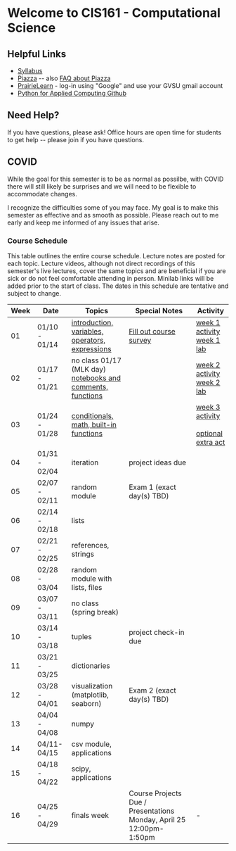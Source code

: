 # Welcome to CIS161 - Computational Science

## Helpful Links
* [Syllabus](syllabus.md)
* [Piazza](https://www.piazza.com/gvsu/winter2022/cis161/home) -- also [FAQ about Piazza](piazza-faq.md)
* [PrairieLearn](https://www.prairielearn.org/pl/course_instance/129003) - log-in
  using "Google" and use your GVSU gmail account
* [Python for Applied Computing Github](https://github.com/eecarrier/python-for-applied-computing)

## Need Help?
If you have questions, please ask!  Office hours are open time for students
to get help -- please join if you have questions.

## COVID
While the goal for this semester is to be as normal as possilbe,
with COVID there will still likely be
surprises and we will need to be flexible to accommodate changes.

I recognize the difficulties some of you may face.
My goal is to make this semester as effective and as smooth
as possible.  Please reach out to me early and keep me informed
of any issues that arise.

### Course Schedule
This table outlines the entire course schedule.  Lecture notes are
posted for each topic.  Lecture videos, although not direct recordings
of this semester's live lectures, cover the same topics and are beneficial
if you are sick or do not feel comfortable attending in person.
Minilab links will be added prior to the start of class.  The dates in this
schedule are tentative and subject to change.

| Week | Date          | Topics | Special Notes | Activity |
| ---- | ------------- | ------ | --------- | ------- |
|  01  | 01/10 - 01/14 | [introduction, variables, operators, expressions](https://www.prairielearn.org/pl/course_instance/129003/assessment/2316030) | [Fill out course survey](https://forms.gle/4CKxEucnGFiHCFHu9) | [week 1 activity](https://www.prairielearn.org/pl/course_instance/129003/assessment/2316000) <br> [week 1 lab](https://www.prairielearn.org/pl/course_instance/129003/assessment/2316422) |
|  02  | 01/17 - 01/21 | no class 01/17 (MLK day) <br> [notebooks and comments, functions](https://www.prairielearn.org/pl/course_instance/129003/assessment/2316476) |  | [week 2 activity](https://www.prairielearn.org/pl/course_instance/129003/assessment/2316475) <br> [week 2 lab](https://www.prairielearn.org/pl/course_instance/129003/assessment/2316753) |
|  03  | 01/24 - 01/28 | [conditionals, math, built-in functions](https://www.prairielearn.org/pl/course_instance/129003/assessment/2316761) | | [week 3 activity](https://www.prairielearn.org/pl/course_instance/129003/assessment/2316760) <br><br> [optional extra act](https://www.prairielearn.org/pl/course_instance/129003/assessment/2316904) |
|  04  | 01/31 - 02/04 | iteration | project ideas due | |
|  05  | 02/07 - 02/11 | random module | Exam 1 (exact day(s) TBD) | |
|  06  | 02/14 - 02/18 | lists | | |
|  07  | 02/21 - 02/25 | references, strings | | |
|  08  | 02/28 - 03/04 | random module with lists, files | | |
|  09  | 03/07 - 03/11 | no class (spring break) | | |
|  10  | 03/14 - 03/18 | tuples | project check-in due | |
|  11  | 03/21 - 03/25 | dictionaries |  | |
|  12  | 03/28 - 04/01 | visualization (matplotlib, seaborn) | Exam 2 (exact day(s) TBD) | |
|  13  | 04/04 - 04/08 | numpy |  | |
|  14  | 04/11- 04/15 | csv module, applications |  | |
|  15  | 04/18 - 04/22 | scipy, applications | | |
|  16  | 04/25 - 04/29 | finals week | Course Projects Due / Presentations Monday, April 25 12:00pm-1:50pm | - |
